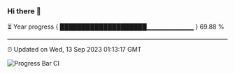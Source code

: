 ### Hi there 👋

⏳ Year progress { ████████████████████▁▁▁▁▁▁▁▁▁▁ } 69.88 %

---

⏰ Updated on Wed, 13 Sep 2023 01:13:17 GMT

![Progress Bar CI](https://github.com/ZhaoGui/ZhaoGui/workflows/Progress%20Bar%20CI/badge.svg)

